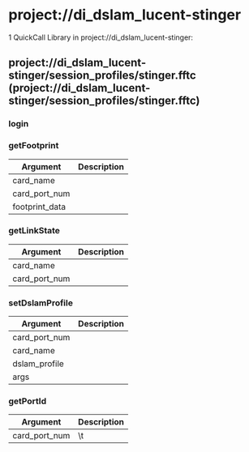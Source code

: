 # project://di_dslam_lucent-stinger
1 QuickCall Library in project://di_dslam_lucent-stinger:
## project://di_dslam_lucent-stinger/session_profiles/stinger.fftc (project://di_dslam_lucent-stinger/session_profiles/stinger.fftc)

### login
### getFootprint

Argument | Description
------------ | -------------
card_name | 
card_port_num | 
footprint_data | 
### getLinkState

Argument | Description
------------ | -------------
card_name | 
card_port_num | 
### setDslamProfile

Argument | Description
------------ | -------------
card_port_num | 
card_name | 
dslam_profile | 
args | 
### getPortId

Argument | Description
------------ | -------------
card_port_num | \t
